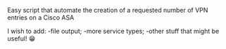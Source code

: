 Easy script that automate the creation of a requested number of VPN entries on a Cisco ASA

I wish to add:
  -file output;
  -more service types;
  -other stuff that might be useful! 😁
